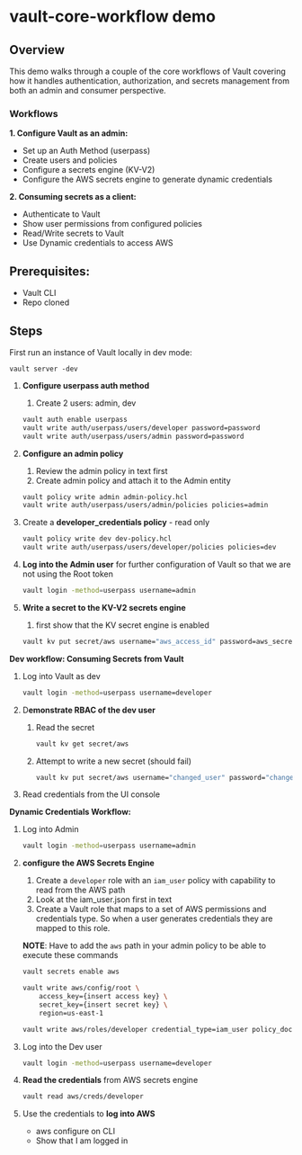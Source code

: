 # vault-core-workflow demo

## Overview
This demo walks through a couple of the core workflows of Vault covering how it handles authentication, authorization, and secrets management from both an admin and consumer perspective. 

### Workflows
**1. Configure Vault as an admin:**
- Set up an Auth Method (userpass)
- Create users and policies
- Configure a secrets engine (KV-V2)
- Configure the AWS secrets engine to generate dynamic credentials

**2. Consuming secrets as a client:**
- Authenticate to Vault
- Show user permissions from configured policies
- Read/Write secrets to Vault
- Use Dynamic credentials to access AWS




## Prerequisites:
- Vault CLI
- Repo cloned


## Steps
First run an instance of Vault locally in dev mode:
```
vault server -dev
```

1. **Configure userpass auth method**
    1. Create 2 users: admin, dev
    
    ```bash
    vault auth enable userpass
    vault write auth/userpass/users/developer password=password
    vault write auth/userpass/users/admin password=password
    ```
    
2. **Configure an admin policy**
    1. Review the admin policy in text first
    2. Create admin policy and attach it to the Admin entity
    
    ```bash
    vault policy write admin admin-policy.hcl
    vault write auth/userpass/users/admin/policies policies=admin
    ```
    
3. Create a **developer_credentials policy** - read only
    
    ```bash
    vault policy write dev dev-policy.hcl
    vault write auth/userpass/users/developer/policies policies=dev
    ```
    
4. **Log into the Admin user** for further configuration of Vault so that we are not using the Root token
    
    ```bash
    vault login -method=userpass username=admin
    ```
    
5. **Write a secret to the KV-V2 secrets engine**
    1. first show that the KV secret engine is enabled
    
    ```bash
    vault kv put secret/aws username="aws_access_id" password=aws_secret_key
    ```
    

**Dev workflow: Consuming Secrets from Vault**

1. Log into Vault as dev
    
    ```bash
    vault login -method=userpass username=developer
    ```
    
2. D**emonstrate RBAC of the dev user**
    1. Read the secret
        
        ```bash
        vault kv get secret/aws
        ```
        
    2. Attempt to write a new secret (should fail)
        
        ```bash
        vault kv put secret/aws username="changed_user" password="changed_pass"
        ```
        
3. Read credentials from the UI console

**Dynamic Credentials Workflow:**

1. Log into Admin
    
    ```bash
    vault login -method=userpass username=admin
    ```
    
2. **configure the AWS Secrets Engine**
    1. Create a `developer` role with an `iam_user` policy with capability to read from the AWS path
    2. Look at the iam_user.json first in text
    3. Create a Vault role that maps to a set of AWS permissions and credentials type. So when a user generates credentials they are mapped to this role.
    
    **NOTE**: Have to add the `aws` path in your admin policy to be able to execute these commands
    
    ```bash
    vault secrets enable aws
    
    vault write aws/config/root \
        access_key={insert access key} \
        secret_key={insert secret key} \
        region=us-east-1
    
    vault write aws/roles/developer credential_type=iam_user policy_document=@iam_user.json
    ```
    
3. Log into the Dev user
    
    ```bash
    vault login -method=userpass username=developer
    ```
    
4. **Read the credentials** from AWS secrets engine
    
    ```bash
    vault read aws/creds/developer
    ```
    
5. Use the credentials to **log into AWS**
    - aws configure on CLI
    - Show that I am logged in
